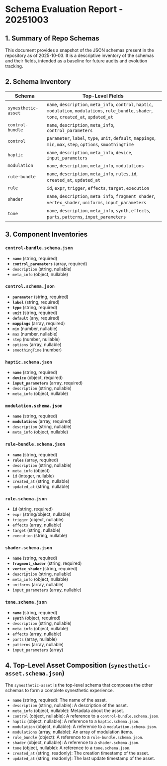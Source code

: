 # Schema Evaluation Report - 20251003

## 1. Summary of Repo Schemas

This document provides a snapshot of the JSON schemas present in the repository as of 2025-10-03. It is a descriptive inventory of the schemas and their fields, intended as a baseline for future audits and evolution tracking.

## 2. Schema Inventory

| Schema                | Top-Level Fields                                                                                                                            |
| --------------------- | ------------------------------------------------------------------------------------------------------------------------------------------- |
| `synesthetic-asset`   | `name`, `description`, `meta_info`, `control`, `haptic`, `modulation`, `modulations`, `rule_bundle`, `shader`, `tone`, `created_at`, `updated_at` |
| `control-bundle`      | `name`, `description`, `meta_info`, `control_parameters`                                                                                    |
| `control`             | `parameter`, `label`, `type`, `unit`, `default`, `mappings`, `min`, `max`, `step`, `options`, `smoothingTime`                                 |
| `haptic`              | `name`, `description`, `meta_info`, `device`, `input_parameters`                                                                            |
| `modulation`          | `name`, `description`, `meta_info`, `modulations`                                                                                           |
| `rule-bundle`         | `name`, `description`, `meta_info`, `rules`, `id`, `created_at`, `updated_at`                                                               |
| `rule`                | `id`, `expr`, `trigger`, `effects`, `target`, `execution`                                                                                   |
| `shader`              | `name`, `description`, `meta_info`, `fragment_shader`, `vertex_shader`, `uniforms`, `input_parameters`                                       |
| `tone`                | `name`, `description`, `meta_info`, `synth`, `effects`, `parts`, `patterns`, `input_parameters`                                             |

## 3. Component Inventories

### `control-bundle.schema.json`

-   **`name`** (string, required)
-   **`control_parameters`** (array, required)
-   `description` (string, nullable)
-   `meta_info` (object, nullable)

### `control.schema.json`

-   **`parameter`** (string, required)
-   **`label`** (string, required)
-   **`type`** (string, required)
-   **`unit`** (string, required)
-   **`default`** (any, required)
-   **`mappings`** (array, required)
-   `min` (number, nullable)
-   `max` (number, nullable)
-   `step` (number, nullable)
-   `options` (array, nullable)
-   `smoothingTime` (number)

### `haptic.schema.json`

-   **`name`** (string, required)
-   **`device`** (object, required)
-   **`input_parameters`** (array, required)
-   `description` (string, nullable)
-   `meta_info` (object, nullable)

### `modulation.schema.json`

-   **`name`** (string, required)
-   **`modulations`** (array, required)
-   `description` (string, nullable)
-   `meta_info` (object, nullable)

### `rule-bundle.schema.json`

-   **`name`** (string, required)
-   **`rules`** (array, required)
-   `description` (string, nullable)
-   `meta_info` (object)
-   `id` (integer, nullable)
-   `created_at` (string, nullable)
-   `updated_at` (string, nullable)

### `rule.schema.json`

-   **`id`** (string, required)
-   `expr` (string/object, nullable)
-   `trigger` (object, nullable)
-   `effects` (array, nullable)
-   `target` (string, nullable)
-   `execution` (string, nullable)

### `shader.schema.json`

-   **`name`** (string, required)
-   **`fragment_shader`** (string, required)
-   **`vertex_shader`** (string, required)
-   `description` (string, nullable)
-   `meta_info` (object, nullable)
-   `uniforms` (array, nullable)
-   `input_parameters` (array, nullable)

### `tone.schema.json`

-   **`name`** (string, required)
-   **`synth`** (object, required)
-   `description` (string, nullable)
-   `meta_info` (object, nullable)
-   `effects` (array, nullable)
-   `parts` (array, nullable)
-   `patterns` (array, nullable)
-   `input_parameters` (array)

## 4. Top-Level Asset Composition (`synesthetic-asset.schema.json`)

The `synesthetic-asset` is the top-level schema that composes the other schemas to form a complete synesthetic experience.

-   **`name`** (string, required): The name of the asset.
-   `description` (string, nullable): A description of the asset.
-   `meta_info` (object, nullable): Metadata about the asset.
-   `control` (object, nullable): A reference to a `control-bundle.schema.json`.
-   `haptic` (object, nullable): A reference to a `haptic.schema.json`.
-   `modulation` (object, nullable): A reference to a `modulation.schema.json`.
-   `modulations` (array, nullable): An array of modulation items.
-   `rule_bundle` (object): A reference to a `rule-bundle.schema.json`.
-   `shader` (object, nullable): A reference to a `shader.schema.json`.
-   `tone` (object, nullable): A reference to a `tone.schema.json`.
-   `created_at` (string, readonly): The creation timestamp of the asset.
-   `updated_at` (string, readonly): The last update timestamp of the asset.
